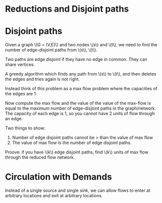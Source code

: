 # Reductions and Disjoint paths

# Disjoint paths

Given a graph \\(G = (V,E)\\) and two nodes \\(s\\) and \\(t\\), we need to find the number of edge-disjoint paths from \\(s\\), \\(t\\).

Two paths are edge disjoint if they have no edge in common. They can share vertices.

A greedy algorithm which finds any path from \\(s\\) to \\(t\\), and then deletes the edges and tries again is not right.

Instead think of this problem as a max flow problem where the capacities of the edges are 1.

Now compute the max flow and the value of the value of the max-flow is equal to the maximum number of edge-disjoint paths in the graph/network. The capacity of each edge is 1, so you cannot have 2 units of flow through an edge.

Two things to show:
1. Number of edge disjoint paths cannot be > than the value of max flow
2. The value of max flow is the number of edge disjoint paths.

Proove: if you have \\(k\\) edge disjoint paths, find \\(k\\) units of max flow through the reduced flow network.


# Circulation with Demands

Instead of a single source and single sink, we can allow flows to enter at arbitrary locations and exit at arbitrary locations.
